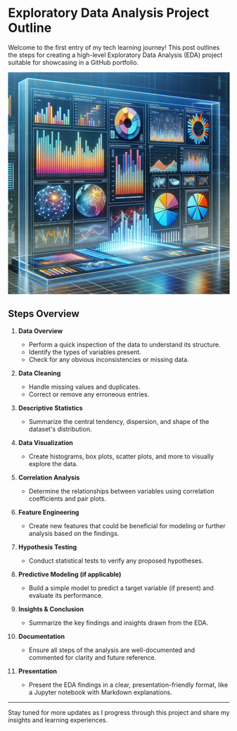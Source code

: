 # Exploratory Data Analysis Project Outline

Welcome to the first entry of my tech learning journey! This post outlines the steps for creating a high-level Exploratory Data Analysis (EDA) project suitable for showcasing in a GitHub portfolio.

![image](https://github.com/pratheeksha11/DataWisdom/blob/main/image2.png)

## Steps Overview

1. **Data Overview**
   - Perform a quick inspection of the data to understand its structure.
   - Identify the types of variables present.
   - Check for any obvious inconsistencies or missing data.

2. **Data Cleaning**
   - Handle missing values and duplicates.
   - Correct or remove any erroneous entries.

3. **Descriptive Statistics**
   - Summarize the central tendency, dispersion, and shape of the dataset's distribution.

4. **Data Visualization**
   - Create histograms, box plots, scatter plots, and more to visually explore the data.

5. **Correlation Analysis**
   - Determine the relationships between variables using correlation coefficients and pair plots.

6. **Feature Engineering**
   - Create new features that could be beneficial for modeling or further analysis based on the findings.

7. **Hypothesis Testing**
   - Conduct statistical tests to verify any proposed hypotheses.

8. **Predictive Modeling (if applicable)**
   - Build a simple model to predict a target variable (if present) and evaluate its performance.

9. **Insights & Conclusion**
   - Summarize the key findings and insights drawn from the EDA.

10. **Documentation**
    - Ensure all steps of the analysis are well-documented and commented for clarity and future reference.

11. **Presentation**
    - Present the EDA findings in a clear, presentation-friendly format, like a Jupyter notebook with Markdown explanations.

---

Stay tuned for more updates as I progress through this project and share my insights and learning experiences.

